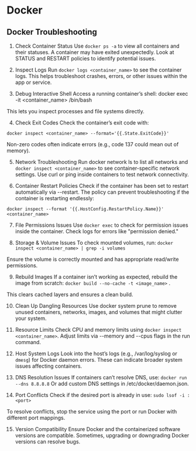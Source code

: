 # Docker

## Docker Troubleshooting

1. Check Container Status
Use `docker ps -a` to view all containers and their statuses. A container may have exited unexpectedly. 
Look at STATUS and RESTART policies to identify potential issues.

2. Inspect Logs
Run `docker logs <container_name>` to see the container logs. 
This helps troubleshoot crashes, errors, or other issues within the app or service.

3. Debug Interactive Shell
Access a running container’s shell:
docker exec -it <container_name> /bin/bash

This lets you inspect processes and file systems directly.

4. Check Exit Codes
Check the container’s exit code with:

`docker inspect <container_name> --format='{{.State.ExitCode}}'`

Non-zero codes often indicate errors (e.g., code 137 could mean out of memory).

5. Network Troubleshooting
Run docker network ls to list all networks and `docker inspect <container_name>` to see container-specific network settings. 
Use curl or ping inside containers to test network connectivity.

6. Container Restart Policies
Check if the container has been set to restart automatically via --restart. 
The policy can prevent troubleshooting if the container is restarting endlessly:

`docker inspect --format '{{.HostConfig.RestartPolicy.Name}}' <container_name>`

7. File Permissions Issues
Use `docker exec` to check for permission issues inside the container. 
Check logs for errors like "permission denied."

8. Storage & Volume Issues
To check mounted volumes, run:
`docker inspect <container_name> | grep -i volumes`

Ensure the volume is correctly mounted and has appropriate read/write permissions.

9. Rebuild Images
If a container isn’t working as expected, rebuild the image from scratch:
`docker build --no-cache -t <image_name>` .

This clears cached layers and ensures a clean build.

10. Clean Up Dangling Resources
Use docker system prune to remove unused containers, networks, images, and volumes that might clutter your system.

11. Resource Limits
Check CPU and memory limits using `docker inspect <container_name>`. 
Adjust limits via --memory and --cpus flags in the run command.

12. Host System Logs
Look into the host’s logs (e.g., /var/log/syslog or `dmesg`) for Docker daemon errors. 
These can indicate broader system issues affecting containers.

13. DNS Resolution Issues
If containers can’t resolve DNS, use:
`docker run --dns 8.8.8.8`
Or add custom DNS settings in /etc/docker/daemon.json.

14. Port Conflicts
Check if the desired port is already in use:
`sudo lsof -i :<port>`

To resolve conflicts, stop the service using the port or run Docker with different port mappings.

15. Version Compatibility
Ensure Docker and the containerized software versions are compatible. 
Sometimes, upgrading or downgrading Docker versions can resolve bugs.